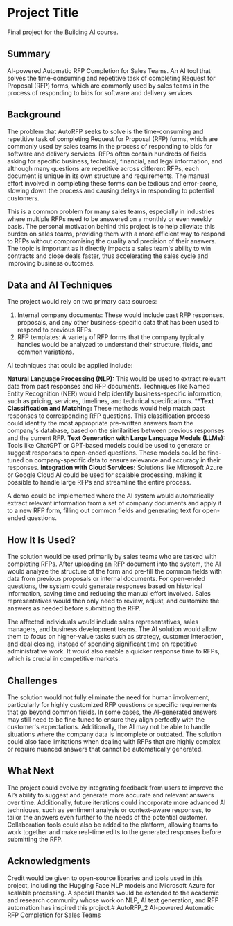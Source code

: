 # Project Title

Final project for the Building AI course.

## Summary
AI-powered Automatic RFP Completion for Sales Teams. An AI tool that solves the time-consuming and repetitive task of completing Request for Proposal (RFP) forms, which are commonly used by sales teams in the process of responding to bids for software and delivery services

## Background
The problem that AutoRFP seeks to solve is the time-consuming and repetitive task of completing Request for Proposal (RFP) forms, which are commonly used by sales teams in the process of responding to bids for software and delivery services. RFPs often contain hundreds of fields asking for specific business, technical, financial, and legal information, and although many questions are repetitive across different RFPs, each document is unique in its own structure and requirements. The manual effort involved in completing these forms can be tedious and error-prone, slowing down the process and causing delays in responding to potential customers.

This is a common problem for many sales teams, especially in industries where multiple RFPs need to be answered on a monthly or even weekly basis. The personal motivation behind this project is to help alleviate this burden on sales teams, providing them with a more efficient way to respond to RFPs without compromising the quality and precision of their answers. The topic is important as it directly impacts a sales team's ability to win contracts and close deals faster, thus accelerating the sales cycle and improving business outcomes.

## Data and AI Techniques
The project would rely on two primary data sources:

1. Internal company documents: These would include past RFP responses, proposals, and any other business-specific data that has been used to respond to previous RFPs.
2. RFP templates: A variety of RFP forms that the company typically handles would be analyzed to understand their structure, fields, and common variations.

AI techniques that could be applied include:

**Natural Language Processing (NLP):** This would be used to extract relevant data from past responses and RFP documents. Techniques like Named Entity Recognition (NER) would help identify business-specific information, such as pricing, services, timelines, and technical specifications.
****Text Classification and Matching:** These methods would help match past responses to corresponding RFP questions. This classification process could identify the most appropriate pre-written answers from the company's database, based on the similarities between previous responses and the current RFP.
**Text Generation with Large Language Models (LLMs):** Tools like ChatGPT or GPT-based models could be used to generate or suggest responses to open-ended questions. These models could be fine-tuned on company-specific data to ensure relevance and accuracy in their responses.
**Integration with Cloud Services:** Solutions like Microsoft Azure or Google Cloud AI could be used for scalable processing, making it possible to handle large RFPs and streamline the entire process.

A demo could be implemented where the AI system would automatically extract relevant information from a set of company documents and apply it to a new RFP form, filling out common fields and generating text for open-ended questions.

## How It Is Used?
The solution would be used primarily by sales teams who are tasked with completing RFPs. After uploading an RFP document into the system, the AI would analyze the structure of the form and pre-fill the common fields with data from previous proposals or internal documents. For open-ended questions, the system could generate responses based on historical information, saving time and reducing the manual effort involved. Sales representatives would then only need to review, adjust, and customize the answers as needed before submitting the RFP.

The affected individuals would include sales representatives, sales managers, and business development teams. The AI solution would allow them to focus on higher-value tasks such as strategy, customer interaction, and deal closing, instead of spending significant time on repetitive administrative work. It would also enable a quicker response time to RFPs, which is crucial in competitive markets.

## Challenges
The solution would not fully eliminate the need for human involvement, particularly for highly customized RFP questions or specific requirements that go beyond common fields. In some cases, the AI-generated answers may still need to be fine-tuned to ensure they align perfectly with the customer's expectations. Additionally, the AI may not be able to handle situations where the company data is incomplete or outdated. The solution could also face limitations when dealing with RFPs that are highly complex or require nuanced answers that cannot be automatically generated.

## What Next
The project could evolve by integrating feedback from users to improve the AI’s ability to suggest and generate more accurate and relevant answers over time. Additionally, future iterations could incorporate more advanced AI techniques, such as sentiment analysis or context-aware responses, to tailor the answers even further to the needs of the potential customer. Collaboration tools could also be added to the platform, allowing teams to work together and make real-time edits to the generated responses before submitting the RFP.

## Acknowledgments
Credit would be given to open-source libraries and tools used in this project, including the Hugging Face NLP models and Microsoft Azure for scalable processing. A special thanks would be extended to the academic and research community whose work on NLP, AI text generation, and RFP automation has inspired this project.# AutoRFP_2
AI-powered Automatic RFP Completion for Sales Teams
